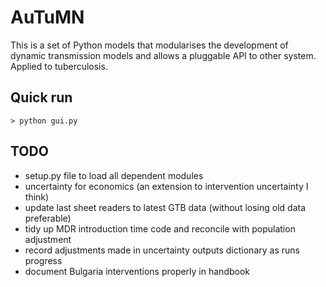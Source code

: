   
AuTuMN  
======  
  
This is a set of Python models that modularises the development of dynamic transmission models and allows a
pluggable API to other system. Applied to tuberculosis.

## Quick run

```> python gui.py```

## TODO
- setup.py file to load all dependent modules
- uncertainty for economics (an extension to intervention uncertainty I think)
- update last sheet readers to latest GTB data (without losing old data preferable)
- tidy up MDR introduction time code and reconcile with population adjustment
- record adjustments made in uncertainty outputs dictionary as runs progress
- document Bulgaria interventions properly in handbook
